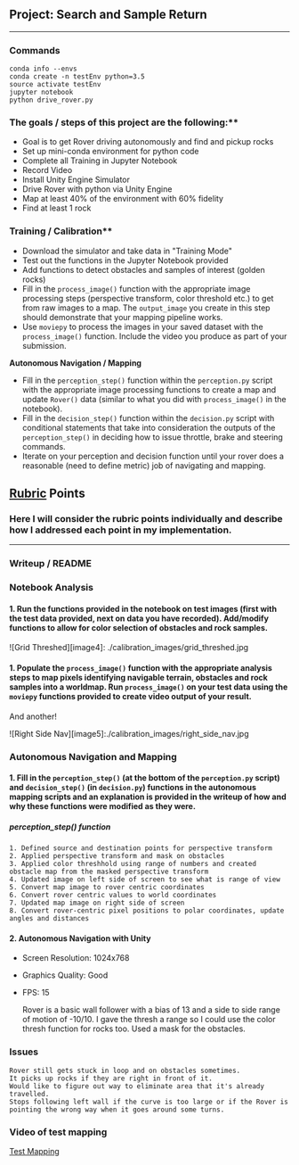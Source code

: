 ## Project: Search and Sample Return
---

### Commands

```
conda info --envs
conda create -n testEnv python=3.5
source activate testEnv
jupyter notebook
python drive_rover.py
```


### The goals / steps of this project are the following:**

* Goal is to get Rover driving autonomously and find and pickup rocks
* Set up mini-conda environment for python code
* Complete all Training in Jupyter Notebook
* Record Video
* Install Unity Engine Simulator
* Drive Rover with python via Unity Engine
* Map at least 40% of the environment with 60% fidelity
* Find at least 1 rock

### Training / Calibration**

* Download the simulator and take data in "Training Mode"
* Test out the functions in the Jupyter Notebook provided
* Add functions to detect obstacles and samples of interest (golden rocks)
* Fill in the `process_image()` function with the appropriate image processing steps (perspective transform, color threshold etc.) to get from raw images to a map.  The `output_image` you create in this step should demonstrate that your mapping pipeline works.
* Use `moviepy` to process the images in your saved dataset with the `process_image()` function.  Include the video you produce as part of your submission.

**Autonomous Navigation / Mapping**

* Fill in the `perception_step()` function within the `perception.py` script with the appropriate image processing functions to create a map and update `Rover()` data (similar to what you did with `process_image()` in the notebook).
* Fill in the `decision_step()` function within the `decision.py` script with conditional statements that take into consideration the outputs of the `perception_step()` in deciding how to issue throttle, brake and steering commands.
* Iterate on your perception and decision function until your rover does a reasonable (need to define metric) job of navigating and mapping.

[//]: # (Image References)

[rover_image]: (./misc/rover_image.jpg)
[example_grid1]: (./calibration_images/example_grid1.jpg)
[example_rock]: (./calibration_images/example_rock1.jpg)

## [Rubric](https://review.udacity.com/#!/rubrics/916/view) Points
### Here I will consider the rubric points individually and describe how I addressed each point in my implementation.

---
### Writeup / README


### Notebook Analysis
#### 1. Run the functions provided in the notebook on test images (first with the test data provided, next on data you have recorded). Add/modify functions to allow for color selection of obstacles and rock samples.

![Grid Threshed][image4]: ./calibration_images/grid_threshed.jpg

#### 1. Populate the `process_image()` function with the appropriate analysis steps to map pixels identifying navigable terrain, obstacles and rock samples into a worldmap.  Run `process_image()` on your test data using the `moviepy` functions provided to create video output of your result.
And another!

![Right Side Nav][image5]:./calibration_images/right_side_nav.jpg

### Autonomous Navigation and Mapping

#### 1. Fill in the `perception_step()` (at the bottom of the `perception.py` script) and `decision_step()` (in `decision.py`) functions in the autonomous mapping scripts and an explanation is provided in the writeup of how and why these functions were modified as they were.

##### perception_step() function

    1. Defined source and destination points for perspective transform
    2. Applied perspective transform and mask on obstacles
    3. Applied color threshhold using range of numbers and created obstacle map from the masked perspective transform
    4. Updated image on left side of screen to see what is range of view
    5. Convert map image to rover centric coordinates
    6. Convert rover centric values to world coordinates
    7. Updated map image on right side of screen
    8. Convert rover-centric pixel positions to polar coordinates, update angles and distances


#### 2. Autonomous Navigation with Unity
* Screen Resolution: 1024x768
* Graphics Quality: Good
* FPS: 15

    Rover is a basic wall follower with a bias of 13 and a side to side range of motion of -10/10.
    I gave the thresh a range so I could use the color thresh function for rocks too.
    Used a mask for the obstacles.

### Issues
    Rover still gets stuck in loop and on obstacles sometimes.
    It picks up rocks if they are right in front of it.
    Would like to figure out way to eliminate area that it's already travelled.
    Stops following left wall if the curve is too large or if the Rover is pointing the wrong way when it goes around some turns.


### Video of test mapping

[Test Mapping](https://youtu.be/kFUt1g_ojzA)

